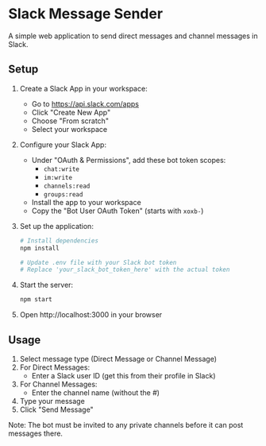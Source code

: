 # Slack Message Sender

A simple web application to send direct messages and channel messages in Slack.

## Setup

1. Create a Slack App in your workspace:
   - Go to https://api.slack.com/apps
   - Click "Create New App"
   - Choose "From scratch"
   - Select your workspace

2. Configure your Slack App:
   - Under "OAuth & Permissions", add these bot token scopes:
     - `chat:write`
     - `im:write`
     - `channels:read`
     - `groups:read`
   - Install the app to your workspace
   - Copy the "Bot User OAuth Token" (starts with `xoxb-`)

3. Set up the application:
   ```bash
   # Install dependencies
   npm install

   # Update .env file with your Slack bot token
   # Replace 'your_slack_bot_token_here' with the actual token
   ```

4. Start the server:
   ```bash
   npm start
   ```

5. Open http://localhost:3000 in your browser

## Usage

1. Select message type (Direct Message or Channel Message)
2. For Direct Messages:
   - Enter a Slack user ID (get this from their profile in Slack)
3. For Channel Messages:
   - Enter the channel name (without the #)
4. Type your message
5. Click "Send Message"

Note: The bot must be invited to any private channels before it can post messages there.
